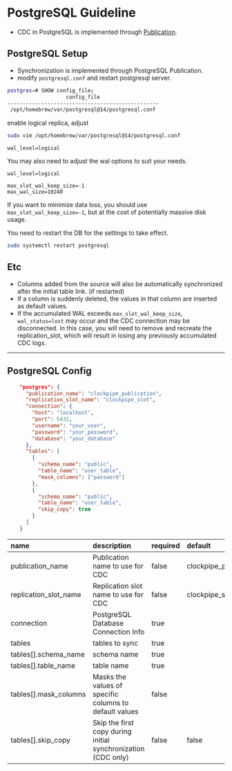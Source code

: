 # PostgreSQL Guideline

- CDC in PostgreSQL is implemented through [Publication](https://www.postgresql.org/docs/current/logical-replication-publication.html).

## PostgreSQL Setup

- Synchronization is implemented through PostgreSQL Publication.
- modify `postgresql.conf` and restart postgresql server.

```bash
postgres=# SHOW config_file;
                   config_file
-------------------------------------------------
 /opt/homebrew/var/postgresql@14/postgresql.conf
```

enable logical replica, adjust

```bash
sudo vim /opt/homebrew/var/postgresql@14/postgresql.conf
```

```
wal_level=logical
```

You may also need to adjust the wal options to suit your needs.

```
wal_level=logical

max_slot_wal_keep_size=-1
max_wal_size=10240
```

If you want to minimize data loss, you should use `max_slot_wal_keep_size=-1`, but at the cost of potentially massive disk usage.

You need to restart the DB for the settings to take effect.

```bash
sudo systemctl restart postgresql
```

## Etc

- Columns added from the source will also be automatically synchronized after the initial table link. (if restarted)
- If a column is suddenly deleted, the values ​​in that column are inserted as default values.
- If the accumulated WAL exceeds `max_slot_wal_keep_size`, `wal_status=lost` may occur and the CDC connection may be disconnected. In this case, you will need to remove and recreate the replication_slot, which will result in losing any previously accumulated CDC logs.

---

## PostgreSQL Config

```json
    "postgres": {
      "publication_name": "clockpipe_publication",
      "replication_slot_name": "clockpipe_slot",
      "connection": {
        "host": "localhost",
        "port": 5432,
        "username": "your_user",
        "password": "your_password",
        "database": "your_database"
      },
      "tables": [
        {
          "schema_name": "public",
          "table_name": "user_table",
          "mask_columns": ["password"]
        },
        {
          "schema_name": "public",
          "table_name": "user_table",
          "skip_copy": true
        }
      ]
    }
```

| name                  | description                                                   | required | default               |
| :-------------------- | :------------------------------------------------------------ | :------- | :-------------------- |
| publication_name      | Publication name to use for CDC                               | false    | clockpipe_publication |
| replication_slot_name | Replication slot name to use for CDC                          | false    | clockpipe_slot        |
| connection            | PostgreSQL Database Connection Info                           | true     |                       |
| tables                | tables to sync                                                | true     |                       |
| tables[].schema_name  | schema name                                                   | true     |                       |
| tables[].table_name   | table name                                                    | true     |                       |
| tables[].mask_columns | Masks the values ​​of specific columns to default values      | false    |                       |
| tables[].skip_copy    | Skip the first copy during initial synchronization (CDC only) | false    | false                 |
